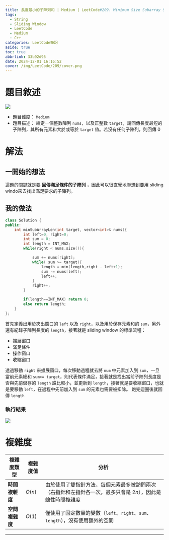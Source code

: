 ```yaml
---
title: 長度最小的子陣列和 | Medium | LeetCode#209. Minimum Size Subarray Sum
tags:
  - String
  - Sliding Window
  - LeetCode
  - Medium
  - C++
categories: LeetCode筆記
aside: true
toc: true
abbrlink: 33b92d95
date: 2024-12-01 16:16:52
cover: /img/LeetCode/209/cover.png
---
```



# 題目敘述

![](/img/LeetCode/209/question.jpeg)
- 題目難度： `Medium`
- 題目描述： 給定一個整數陣列 `nums`，以及正整數 `target`，請回傳長度最短的子陣列，其所有元素和大於或等於 `target` 值。若沒有任何子陣列，則回傳 0


# 解法

## 一開始的想法

這題的關鍵就是要 **回傳滿足條件的子陣列** ，因此可以很直覺地聯想到要用 sliding windo來去找出滿足要求的子陣列。

## 我的做法

```cpp
class Solution {
public:
    int minSubArrayLen(int target, vector<int>& nums){
        int left=0, right=0;
        int sum = 0;
        int length = INT_MAX;
        while(right < nums.size()){

            sum += nums[right];
            while( sum >= target){
                length = min(length,right - left+1);
                sum -= nums[left];
                left++;
            }
            right++;
        }

        if(length==INT_MAX) return 0;
        else return length;
    }
};
```

首先定義出用於夾出窗口的 `left` 以及 `right`，以及用於保存元素和的 `sum`，另外還有紀錄子陣列長度的 `length`，接著就是 sliding window 的標準流程：

- 擴展窗口
- 滿足條件
- 操作窗口
- 收縮窗口

透過移動 `right` 來擴展窗口，每次移動過程就去將 `num` 中元素加入到 `sum`，一旦當前元素總和 `sum>= target`，則代表條件滿足，接著就是找出當前子陣列長度是否與先前儲存的 `length` 誰比較小，並更新到 `length`，接著就是要收縮窗口，也就是要移動 `left`，在過程中先前加入到 `sum` 的元素也需要被扣除。 跑完迴圈後就回傳 `length`

### 執行結果

![](/img/LeetCode/209/result.jpeg)

# 複雜度

| **複雜度類型** | **複雜度值** | **分析**                                                                 |
|-----------------|--------------|---------------------------------------------------------------------------|
| **時間複雜度**  | $O(n)$         | 由於使用了雙指針方法，每個元素最多被訪問兩次（右指針和左指針各一次，最多只會是 $2n$），因此是線性時間複雜度|
| **空間複雜度**  | $O(1)$         | 僅使用了固定數量的變數（`left`、`right`、`sum`、`length`），沒有使用額外的空間 |

---